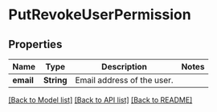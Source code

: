 # PutRevokeUserPermission

## Properties

Name | Type | Description | Notes
------------ | ------------- | ------------- | -------------
**email** | **String** | Email address of the user. | 

[[Back to Model list]](../README.md#documentation-for-models) [[Back to API list]](../README.md#documentation-for-api-endpoints) [[Back to README]](../README.md)


